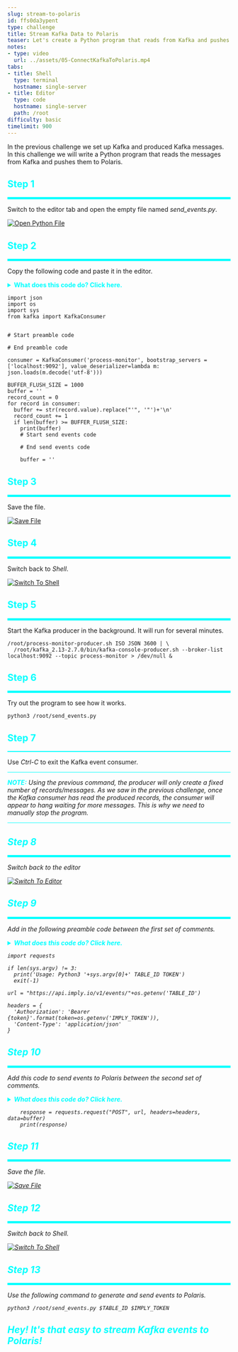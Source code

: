 ```yaml
---
slug: stream-to-polaris
id: ffs0da3ypent
type: challenge
title: Stream Kafka Data to Polaris
teaser: Let's create a Python program that reads from Kafka and pushes to Polaris
notes:
- type: video
  url: ../assets/05-ConnectKafkaToPolaris.mp4
tabs:
- title: Shell
  type: terminal
  hostname: single-server
- title: Editor
  type: code
  hostname: single-server
  path: /root
difficulty: basic
timelimit: 900
---
```


In the previous challenge we set up Kafka and produced Kafka messages.
In this challenge we will write a Python program that reads the messages from Kafka and pushes them to Polaris.

<h2 style="color:cyan">Step 1</h2><hr style="color:cyan;background-color:cyan;height:5px">

Switch to the editor tab and open the empty file named <i>send_events.py</i>.

<a href="#img-3">
  <img alt="Open Python File" src="../assets/OpenPythonFile.png" />
</a>
<a href="#" class="lightbox" id="img-3">
  <img alt="Open Python File" src="../assets/OpenPythonFile.png" />
</a>

<h2 style="color:cyan">Step 2</h2><hr style="color:cyan;background-color:cyan;height:5px">

Copy the following code and paste it in the editor.

<details>
  <summary style="color:cyan"><b>What does this code do? Click here.</b></summary>
<hr style="color:cyan">
We could send every record to Polaris as soon as it is generated, but that might cause a lot of overhead that we can avoid with buffering.
This code demonstrates buffering by reading and buffering records (until at least 1000 characters are in the buffer) and then printing them out to the terminal.
<br>
You can ignore the comments for now - they are there to help us know where to paste the code in the next step.
<hr style="color:cyan">
</details>

```
import json
import os
import sys
from kafka import KafkaConsumer


# Start preamble code

# End preamble code

consumer = KafkaConsumer('process-monitor', bootstrap_servers = ['localhost:9092'], value_deserializer=lambda m: json.loads(m.decode('utf-8')))

BUFFER_FLUSH_SIZE = 1000
buffer = ''
record_count = 0
for record in consumer:
  buffer += str(record.value).replace("'", '"')+'\n'
  record_count += 1
  if len(buffer) >= BUFFER_FLUSH_SIZE:
    print(buffer)
    # Start send events code

    # End send events code

    buffer = ''
```

<h2 style="color:cyan">Step 3</h2><hr style="color:cyan;background-color:cyan;height:5px">

Save the file.

<a href="#img-4">
  <img alt="Save File" src="../assets/SaveFile.png" />
</a>
<a href="#" class="lightbox" id="img-4">
  <img alt="Save File" src="../assets/SaveFile.png" />
</a>

<h2 style="color:cyan">Step 4</h2><hr style="color:cyan;background-color:cyan;height:5px">

Switch back to _Shell_.

<a href="#img-5">
  <img alt="Switch To Shell" src="../assets/SwitchToShell.png" />
</a>
<a href="#" class="lightbox" id="img-5">
  <img alt="Switch To Shell" src="../assets/SwitchToShell.png" />
</a>

<h2 style="color:cyan">Step 5</h2><hr style="color:cyan;background-color:cyan;height:5px">

Start the Kafka producer in the background.
It will run for several minutes.

```
/root/process-monitor-producer.sh ISO JSON 3600 | \
  /root/kafka_2.13-2.7.0/bin/kafka-console-producer.sh --broker-list localhost:9092 --topic process-monitor > /dev/null &
```

<h2 style="color:cyan">Step 6</h2><hr style="color:cyan;background-color:cyan;height:5px">

Try out the program to see how it works.

```
python3 /root/send_events.py
```

<h2 style="color:cyan">Step 7</h2><hr style="color:cyan;background-color:cyan;height:2px">

Use _Ctrl-C_ to exit the Kafka event consumer.

<hr style="background-color:cyan">
<p><span style="color:cyan"><strong><em>NOTE:</em></strong></span>
<i>Using the previous command, the producer will only create a fixed number of records/messages.
As we saw in the previous challenge, once the Kafka consumer has read the produced records, the consumer will appear to hang waiting for more messages.
This is why we need to manually stop the program.
<hr style="background-color:cyan">

<h2 style="color:cyan">Step 8</h2><hr style="color:cyan;background-color:cyan;height:5px">

Switch back to the editor

<a href="#img-5">
  <img alt="Switch To Editor" src="../assets/SwitchToEditor.png" />
</a>
<a href="#" class="lightbox" id="img-5">
  <img alt="Switch To Editor" src="../assets/SwitchToEditor.png" />
</a>

<h2 style="color:cyan">Step 9</h2><hr style="color:cyan;background-color:cyan;height:5px">

Add in the following preamble code between the first set of comments.

<details>
  <summary style="color:cyan"><b>What does this code do? Click here.</b></summary>
<hr style="color:cyan">
This code performs some one-time intial processing including:
<ul>
<li>Importing the <i>requests</i> library, which is necessary for sending events using http</li>
<li>Does a sanity check of the commandline arguments</li>
<li>Sets up the URL we will use to send events to Polaris</li>
<li>Creates the headers we will use for sending events to Polaris</li>
</ul>
<hr style="color:cyan">
</details>

```
import requests

if len(sys.argv) != 3:
  print('Usage: Python3 '+sys.argv[0]+' TABLE_ID TOKEN')
  exit(-1)

url = "https://api.imply.io/v1/events/"+os.getenv('TABLE_ID')

headers = {
  'Authorization': 'Bearer {token}'.format(token=os.getenv('IMPLY_TOKEN')),
  'Content-Type': 'application/json'
}
```

<h2 style="color:cyan">Step 10</h2><hr style="color:cyan;background-color:cyan;height:5px">

Add this code to send events to Polaris between the second set of comments.

<details>
  <summary style="color:cyan"><b>What does this code do? Click here.</b></summary>
<hr style="color:cyan">
This code sends the events to Polaris and prints the response.
<hr style="color:cyan">
</details>

```
    response = requests.request("POST", url, headers=headers, data=buffer)
    print(response)
```

<h2 style="color:cyan">Step 11</h2><hr style="color:cyan;background-color:cyan;height:5px">

Save the file.

<a href="#img-11">
  <img alt="Save File" src="../assets/SaveFile.png" />
</a>
<a href="#" class="lightbox" id="img-11">
  <img alt="Save File" src="../assets/SaveFile.png" />
</a>

<h2 style="color:cyan">Step 12</h2><hr style="color:cyan;background-color:cyan;height:5px">

Switch back to _Shell_.

<a href="#img-12">
  <img alt="Switch To Shell" src="../assets/SwitchToShell.png" />
</a>
<a href="#" class="lightbox" id="img-12">
  <img alt="Switch To Shell" src="../assets/SwitchToShell.png" />
</a>

<h2 style="color:cyan">Step 13</h2><hr style="color:cyan;background-color:cyan;height:5px">

Use the following command to generate and send events to Polaris.

```
python3 /root/send_events.py $TABLE_ID $IMPLY_TOKEN
```

<h2 style="color:cyan">Hey! It's that easy to stream Kafka events to Polaris!</h2>

<style type="text/css" rel="stylesheet">
.lightbox { display: none; position: fixed; justify-content: center; align-items: center; z-index: 999; top: 0; left: 0; right: 0; bottom: 0; padding: 1rem; background: rgba(0, 0, 0, 0.8); }
.lightbox:target { display: flex; }
.lightbox img { max-height: 100% }
.thumbnail:hover {
    position:fixed;
    top:-25px;
    left:-35px;
    width:500px;
    height:auto;
    display:block;
    z-index:999;
}
</style>
